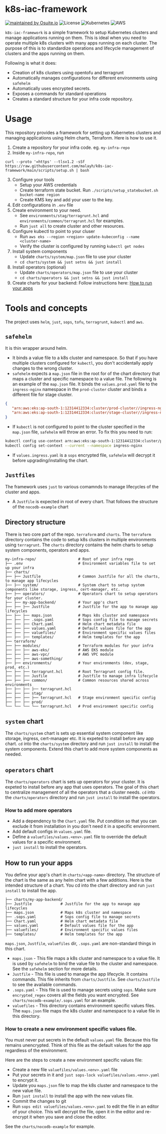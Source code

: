 # k8s-iac-framework
[![maintained by Osuite.io](https://img.shields.io/badge/maintained%20by-osuite.io-%235849a6.svg)](https://osuite.io/)
![License](https://img.shields.io/github/license/malayh/k8s-iac-framework.svg)
![Kubernetes](https://img.shields.io/badge/kubernetes-%23326ce5.svg?logo=kubernetes&logoColor=white)
![AWS](https://img.shields.io/badge/AWS-%23FF9900.svg?e&logo=amazon-aws&logoColor=white)


`k8s-iac-framework` is a simple framework to setup Kubernetes clusters and manage applications running on them. This is ideal when you need to operate multiple k8s clusters with many apps running on each cluster. The purpose of this is to standardize operations and lifecycle management of clusters and the apps running on them.

Following is what it does:
* Creation of k8s clusters using opentofu and terragrunt
* Automatically manages configurations for different environments using `safehelm`
* Automatically uses encrypted secrets. 
* Exposes a commands for standard operations 
* Creates a standard structure for your infra code repository.

# Usage
This repository provides a framework for setting up Kubernetes clusters and managing applications using Helm charts, Terraform. Here is how to use it.

1. Create a repository for your infra code. eg. `my-infra-repo`
2. Inside `my-infra-repo`, run 
```
curl --proto '=https' --tlsv1.2 -sSf https://raw.githubusercontent.com/malayh/k8s-iac-framework/main/scripts/setup.sh | bash
```
3. Configure your tools
   * Setup your AWS credentials
   * Create terraform state bucket. Run `./scripts/setup_statebucket.sh bucket-name region`
   * Create KMS key and add your user to the key.
4. Edit configurations in `.env` file
5. Create environment to your need.
   * See `environments/stag/terragrunt.hcl` and `environments/common/terragrunt.hcl` for examples.
   * Run `just all` to create cluster and other resources. 
6. Configure kubectl to point to your cluser
   * Run `aws eks --region <region> update-kubeconfig --name <cluster-name>`
   * Verify the cluster is configured by running `kubectl get nodes`
7. Install system components
   * Update `charts/system/map.json` file to use your cluster
   * `cd charts/system && just setns && just install`
8. Install operators (optional)
   * Update `charts/operators/map.json` file to use your cluster
   * `cd charts/operators && just setns && just install`
9. Create charts for your backend: Follow instructions here: [How to run your apps](#how-to-run-your-apps)

# Tools and concepts
The project uses `helm`, `just`, `sops`, `tofu`, `terragrunt`, `kubectl` and `aws`. 

## `safehelm`
It is thin wrapper around helm.

   * It binds a value file to a k8s cluster and namespace. So that if you have multiple clusters configured for `kubectl`, you don't accidentally apply changes to the wrong cluster.
   * `safehelm` expects a `map.json` file in the root for of the chart directory that maps a cluster and specific namespace to a value file. The following is an example of the `map.json` file. It binds the `values.prod.yaml` file to the `ingress-nginx` namespace in the `prod-cluster` cluster and binds a different file for stage cluster. 
   ```json
   {
      "arn:aws:eks:ap-south-1:12314412334:cluster/prod-cluster//ingress-nginx" : "valuefiles/values.prod.yaml",
      "arn:aws:eks:ap-south-1:12314412334:cluster/stage-cluster//ingress-nginx" : "valuefiles/values.stage.yaml"
   }
   ```
   * If `kubectl` is not configured to point to the cluster specified in the `map.json` file, `safehelm` will throw an error. To fix this you need to run:
   ```bash
   kubectl config use-context arn:aws:eks:ap-south-1:12314412334:cluster/prod-cluster
   kubectl config set-context --current --namespace ingress-nginx
   ```

   * If `values.ingress.yaml` is a `sops` encrypted file, `safehelm` will decrypt it before upgrading/installing the chart. 

## `Justfiles`
The framework uses `just` to various comamnds to manage lifecycles of the cluster and apps. 
* A `Justfile` is expected in root of every chart. That follows the structure of the `nocodb-example` chart

## Directory structure
There is two core part of the repo. `terraform` and `charts`. 
The `terraform` directory contains the code to setup k8s clusters in multiple environments using `terragrunt`. The `charts` directory contains the helm charts to setup system components, operators and apps.

```
my-infra-repo/                   # Root of your infra repo
├── .env                         # Environment variables file to set up your infra
├── charts/
├── ├── Justfile                 # Common Justfile for all the charts, to manage app lifecycles
├── ├── system/                  # System chart to setup system components like storage, ingress, cert-manager, etc.
├── ├── operators/               # Operators chart to setup operators for your cluster. 
├── ├── my-app-backend/          # Your app's chart
├── ├── ├── Justfile             # Justfile for the app to manage app lifecycles
├── ├── ├── maps.json            # Maps k8s cluster and namespace
├── ├── ├── .sops.yaml           # Sops config file to manage secrets
├── ├── ├── Chart.yaml           # Helm chart metadata file
├── ├── ├── values.yaml          # Default values file for the app
├── ├── ├── valuefiles/          # Environment specific values files
├── ├── ├── templates/           # Helm templates for the app
├── terraform/
├── ├── modules/                 # Terraform modules for your infra
├── ├── ├── aws-eks/             # AWS EKS module
├── ├── ├── aws-vpc/             # AWS VPC module
├── ├── ├── aws-something/      
├── ├── environments/            # Your environments (dev, stage, prod, etc.)
├── ├── ├── terragrunt.hcl       # Root Terragrunt config file.
├── ├── ├── Jusfile              # Justfile to manage infra lifecycle
├── ├── ├── common/              # Common resources shared across environments
├── ├── ├── ├── terragrunt.hcl
├── ├── ├── stag/
├── ├── ├── ├── terragrunt.hcl   # Stage environment specific config 
├── ├── ├── prod/
└── └── └── └── terragrunt.hcl   # Prod environment specific config 
```
## `system` chart
The `charts/system` chart is sets up essential system component like storage, ingress, cert-manager etc. It is expeted to install before any app chart. `cd` into the `charts/system` directory and run `just install` to install the system components. Extend this chart to add more system components as needed.

## `operators` chart
The `charts/operators` chart is sets up operators for your cluster. It is expeted to install before any app that uses operators. The goal of this chart to centralize management of all the operators that a cluster needs. `cd` into the `charts/operators` directory and run `just install` to install the operators.

### How to add more operators
* Add a dependency to the `Chart.yaml` file. Put condition so that you can exclude it from installation in you don't need it in a specific environment.
* Add default configs in `values.yaml` file. 
* Define a `valuefiles/values.<env>.yaml` file to override the default values for a specific environment.
* `just install` to install the operators.

## How to run your apps
You define your app's chart in `charts/<app-name>` directory. The structure of the chart is the same as any helm chart with a few additions. Here is the intended structure of a chart. You cd into the chart directory and run `just install` to install the app.

```
├── charts/my-app-backend/       
├── Justfile             # Justfile for the app to manage app lifecycles
├── maps.json            # Maps k8s cluster and namespace
├── .sops.yaml           # Sops config file to manage secrets
├── Chart.yaml           # Helm chart metadata file
├── values.yaml          # Default values file for the app
├── valuefiles/          # Environment specific values files
├── templates/           # Helm templates for the app
```
`maps.json`, `Justfile`, `valuefiles` dir, `.sops.yaml` are non-standard things in this chart.
* `maps.json` - This file maps a k8s cluster and namespace to a value file. It is used by `safehelm` to bind the value file to the cluster and namespace. See the `safehelm` section for more details.
* `Justfile` - This file is used to manage the app lifecycle. It contains commands. This file inherits from `charts/Justfile`. See `charts/Justfile` to see the available commands.
* `.sops.yaml` - This file is used to manage secrets using `sops`. Make sure `encrypted_regex` covers all the fields you want encrypted. See `charts/nocodb-example/.sops.yaml` for an example.
* `valuefiles` - This directory contains environment specific values files. The `maps.json` file maps the k8s cluster and namespace to a value file in this directory.

### How to create a new environment specific values file.
You must never put secrets in the default `values.yaml` file. Because this file remains unencrypted. Think of this file as the default values for the app regardless of the environment. 

Here are the steps to create a new environment specific values file:
* Create a new file `valuefiles/values.<env>.yaml` file
* Put your secrets in it and `just sops-lock valuefiles/values.<env>.yaml` to encrypt it. 
* Update you `maps.json` file to map the k8s cluster and namespace to the new value file.
* Run `just install` to install the app with the new values file.
* Commit the changes to git
* Run `sops edit valuefiles/values.<env>.yaml` to edit the file in an editor of your choice. This will decrypt the file, open it in the editor and re-encrypt it when you save and close the editor.

See the `charts/nocodb-example` for example.



